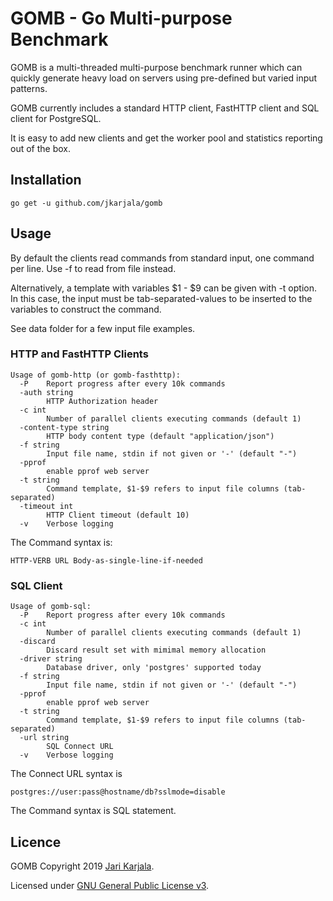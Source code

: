 # GOMB - Go Multi-purpose Benchmark

GOMB is a multi-threaded multi-purpose benchmark runner which can quickly generate 
heavy load on servers using pre-defined but varied input patterns. 

GOMB currently includes a standard HTTP client, FastHTTP client and SQL client for PostgreSQL.

It is easy to add new clients and get the worker pool and statistics reporting out of the box.

## Installation

```
go get -u github.com/jkarjala/gomb
```

## Usage

By default the clients read commands from standard input, one command per line. Use -f to read from file instead.

Alternatively, a template with variables $1 - $9 can be given with -t option. In this case, the input must be tab-separated-values to be inserted to the variables to construct the command.

See data folder for a few input file examples.

### HTTP and FastHTTP Clients

```
Usage of gomb-http (or gomb-fasthttp):
  -P    Report progress after every 10k commands
  -auth string
        HTTP Authorization header
  -c int
        Number of parallel clients executing commands (default 1)
  -content-type string
        HTTP body content type (default "application/json")
  -f string
        Input file name, stdin if not given or '-' (default "-")
  -pprof
        enable pprof web server
  -t string
        Command template, $1-$9 refers to input file columns (tab-separated)
  -timeout int
        HTTP Client timeout (default 10)
  -v    Verbose logging
```

The Command syntax is:

```
HTTP-VERB URL Body-as-single-line-if-needed
```

### SQL Client

```
Usage of gomb-sql:
  -P    Report progress after every 10k commands
  -c int
        Number of parallel clients executing commands (default 1)
  -discard
        Discard result set with mimimal memory allocation
  -driver string
        Database driver, only 'postgres' supported today
  -f string
        Input file name, stdin if not given or '-' (default "-")
  -pprof
        enable pprof web server
  -t string
        Command template, $1-$9 refers to input file columns (tab-separated)
  -url string
        SQL Connect URL
  -v    Verbose logging
```

The Connect URL syntax is 

```
postgres://user:pass@hostname/db?sslmode=disable
```

The Command syntax is SQL statement.

## Licence

GOMB Copyright 2019 [Jari Karjala](https://www.jarikarjala.com/). 

Licensed under [GNU General Public License v3](LICENSE).
